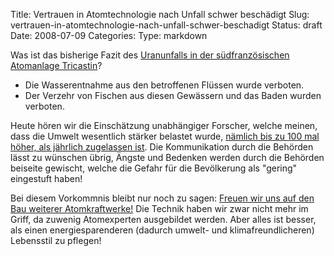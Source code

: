 Title: Vertrauen in Atomtechnologie nach Unfall schwer beschädigt
Slug: vertrauen-in-atomtechnologie-nach-unfall-schwer-beschadigt
Status: draft
Date: 2008-07-09
Categories:
Type: markdown

Was ist das bisherige Fazit des [Uranunfalls in der südfranzösischen Atomanlage Tricastin](http://www.20min.ch/news/ausland/story/19218753)?

- Die Wasserentnahme aus den betroffenen Flüssen wurde verboten.
- Der Verzehr von Fischen aus diesen Gewässern und das Baden wurden verboten.

Heute hören wir die Einschätzung unabhängiger Forscher, welche meinen, dass die Umwelt wesentlich stärker belastet wurde, [nämlich bis zu 100 mal höher, als jährlich zugelassen ist](http://www.20min.ch/news/ausland/story/18061938). Die Kommunikation durch die Behörden lässt zu wünschen übrig, Ängste und Bedenken werden durch die Behörden beiseite gewischt, welche die Gefahr für die Bevölkerung als "gering" eingestuft haben!

Bei diesem Vorkommnis bleibt nur noch zu sagen: [Freuen wir uns auf den Bau weiterer Atomkraftwerke!](http://www.stoppatom.ch/de/allianz/) Die Technik haben wir zwar nicht mehr im Griff, da zuwenig Atomexperten ausgebildet werden. Aber alles ist besser, als einen energiesparenderen (dadurch umwelt- und klimafreundlicheren) Lebensstil zu pflegen!
